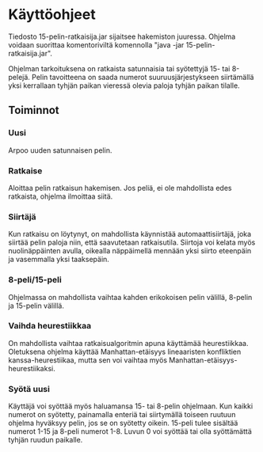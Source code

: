 # Käyttöohjeet

Tiedosto 15-pelin-ratkaisija.jar sijaitsee hakemiston juuressa. Ohjelma voidaan suorittaa komentoriviltä komennolla "java -jar 15-pelin-ratkaisija.jar".

Ohjelman tarkoituksena on ratkaista satunnaisia tai syötettyjä 15- tai 8-pelejä. Pelin tavoitteena on saada numerot suuruusjärjestykseen siirtämällä yksi kerrallaan tyhjän paikan vieressä olevia paloja tyhjän paikan tilalle.

## Toiminnot
### Uusi
Arpoo uuden satunnaisen pelin.

### Ratkaise
Aloittaa pelin ratkaisun hakemisen. Jos peliä, ei ole mahdollista edes ratkaista, ohjelma ilmoittaa siitä.

### Siirtäjä
Kun ratkaisu on löytynyt, on mahdollista käynnistää automaattisiirtäjä, joka siirtää pelin paloja niin, että saavutetaan ratkaisutila. Siirtoja voi kelata myös nuolinäppäinten avulla, oikealla näppäimellä mennään yksi siirto eteenpäin ja vasemmalla yksi taaksepäin.

### 8-peli/15-peli
Ohjelmassa on mahdollista vaihtaa kahden erikokoisen pelin välillä, 8-pelin ja 15-pelin välillä.

### Vaihda heurestiikkaa
On mahdollista vaihtaa ratkaisualgoritmin apuna käyttämää heurestiikkaa. Oletuksena ohjelma käyttää Manhattan-etäisyys lineaaristen konfliktien kanssa-heurestiikaa, mutta sen voi vaihtaa myös Manhattan-etäisyys-heurestiikaksi.

### Syötä uusi
Käyttäjä voi syöttää myös haluamansa 15- tai 8-pelin ohjelmaan. Kun kaikki numerot on syötetty, painamalla enteriä tai siirtymällä toiseen ruutuun ohjelma hyväksyy pelin, jos se on syötetty oikein. 15-peli tulee sisältää numerot 1-15 ja 8-peli numerot 1-8. Luvun 0 voi syöttää tai olla syöttämättä tyhjän ruudun paikalle.
